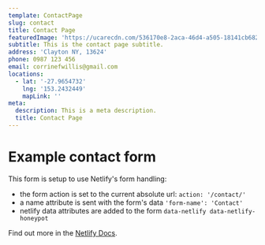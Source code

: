 ```yaml
---
template: ContactPage
slug: contact
title: Contact Page
featuredImage: 'https://ucarecdn.com/536170e8-2aca-46d4-a505-18141cb682b4/'
subtitle: This is the contact page subtitle.
address: 'Clayton NY, 13624'
phone: 0987 123 456
email: corrinefwillis@gmail.com
locations:
  - lat: '-27.9654732'
    lng: '153.2432449'
    mapLink: ''
meta:
  description: This is a meta description.
  title: Contact Page
---
```


# Example contact form

This form is setup to use Netlify's form handling:

- the form action is set to the current absolute url: `action: '/contact/'`
- a name attribute is sent with the form's data `'form-name': 'Contact'`
- netlify data attributes are added to the form `data-netlify data-netlify-honeypot`

Find out more in the [Netlify Docs](https://www.netlify.com/docs/form-handling/).

